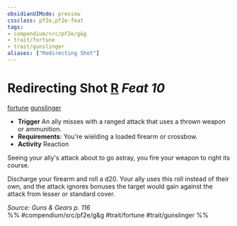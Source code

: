 ```yaml
---
obsidianUIMode: preview
cssclass: pf2e,pf2e-feat
tags:
- compendium/src/pf2e/g&g
- trait/fortune
- trait/gunslinger
aliases: ["Redirecting Shot"]
---
```

# Redirecting Shot  [R](../../rules/core-rulebook/chapter-9-playing-the-game.md#Actions "Reaction") *Feat 10*  
[fortune](../../rules/traits/fortune.md)  [gunslinger](../../rules/traits/gunslinger-g-g.md)  

- **Trigger** An ally misses with a ranged attack that uses a thrown weapon or ammunition.
- **Requirements**: You're wielding a loaded firearm or crossbow.
- **Activity** Reaction

Seeing your ally's attack about to go astray, you fire your weapon to right its course.

Discharge your firearm and roll a d20. Your ally uses this roll instead of their own, and the attack ignores bonuses the target would gain against the attack from lesser or standard cover.

*Source: Guns & Gears p. 116*  
%% #compendium/src/pf2e/g&g #trait/fortune #trait/gunslinger %%